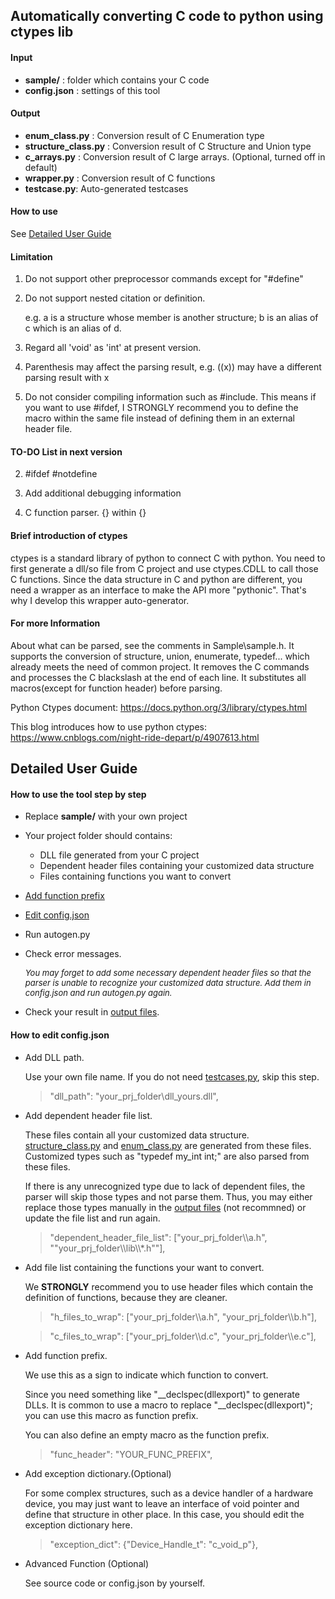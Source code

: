 ## Automatically converting C code to python using ctypes lib

#### Input
+ **sample/** : folder which contains your C code
+ **config.json** : settings of this tool


#### <span id="output"> Output </span>
+ **enum_class.py** : Conversion result of C Enumeration type
+ **structure_class.py** : Conversion result of C Structure and Union type
+ **c_arrays.py** : Conversion result of C large arrays. (Optional, turned off in default)  
+ **wrapper.py** : Conversion result of C functions
+ **testcase.py**: Auto-generated testcases

#### How to use
See [Detailed User Guide](#DUG)


#### Limitation
1. Do not support other preprocessor commands except for "#define"
   
2. Do not support nested citation or definition. 
   
   e.g. a is a structure whose member is another structure; b is an alias of c which is an alias of d.
   
3. Regard all 'void' as 'int' at present version.
   
4. Parenthesis may affect the parsing result, e.g. ((x)) may have a different parsing result with x

5. Do not consider compiling information such as #include. This means if you want to use #ifdef, I STRONGLY 
recommend you to define the macro within the same file instead of defining them in an external header file.

#### TO-DO List in next version
2. \#ifdef #notdefine

3. Add additional debugging information   
   
4. C function parser. {} within {}

#### Brief introduction of ctypes
ctypes is a standard library of python to connect C with python. You need to first generate a dll/so file 
from C project and use ctypes.CDLL to call those C functions. Since the data structure in C and python are 
different, you need a wrapper as an interface to make the API more "pythonic". That's why I develop this 
wrapper auto-generator.

#### For more Information
About what can be parsed, see the comments in Sample\sample.h.
It supports the conversion of structure, union, enumerate, typedef... which already meets the need of common project.
It removes the C commands and processes the C blackslash at the end of each line.
It substitutes all macros(except for function header) before parsing.

Python Ctypes document:
https://docs.python.org/3/library/ctypes.html

This blog introduces how to use python ctypes:
https://www.cnblogs.com/night-ride-depart/p/4907613.html

## <span id="DUG">Detailed User Guide </span>
#### How to use the tool step by step
+ Replace **sample/** with your own project
+ Your project folder should contains:
    * DLL file generated from your C project
    * Dependent header files containing your customized data structure
    * Files containing functions you want to convert
+ [Add function prefix](#add_pre)       
+ [Edit config.json](#edit_config) 
+ Run autogen.py
+ Check error messages.
  
  <font size=2>*You may forget to add some necessary dependent header files so that the parser is unable to 
  recognize your customized data structure. Add them in config.json and run autogen.py again.*</font>
  
+ Check your result in [output files](#output).

#### <span id="edit_config">How to edit config.json </span>
+ Add DLL path. 
  
    Use your own file name. If you do not need [testcases,py](#output), skip this step.
    > "dll_path": "your_prj_folder\\dll_yours.dll",

+ Add dependent header file list. 
  
    These files contain all your customized data structure. [structure_class.py](#output) and
  [enum_class.py](#output) are  generated from these files. Customized types such as "typedef my_int int;" 
  are also parsed from these files. 
  
  If there is any unrecognized type due to lack of dependent files, the parser will skip those types and
  not parse them. Thus, you may either replace those types manually in the [output files](#output) (not recommned)
   or update the file list and run again.
     > "dependent_header_file_list": ["your_prj_folder\\\a.h", ""your_prj_folder\\\lib\\\\*.h""],

+ Add file list containing the functions your want to convert.

  We **STRONGLY** recommend you to use header files which contain the definition of functions, because they are cleaner.

  > "h_files_to_wrap": ["your_prj_folder\\\a.h", "your_prj_folder\\\b.h"],
  
  > "c_files_to_wrap": ["your_prj_folder\\\d.c", "your_prj_folder\\\e.c"],


+ <span id="add_pre">Add function prefix.</span>
  
  We use this as a sign to indicate which function to convert.

  Since you need something like "__declspec(dllexport)" to generate DLLs. 
  It is common to use a macro to replace "__declspec(dllexport)"; you can use this macro as function prefix. 
  
  You can also define an empty macro as the function prefix.
  
  > "func_header": "YOUR_FUNC_PREFIX",
  
+ Add exception dictionary.(Optional)
  
  For some complex structures, such as a device handler of a hardware device, you may just want to leave an interface of 
  void pointer and define that structure in other place. In this case, you should edit the exception dictionary here.
  
  >"exception_dict": {"Device_Handle_t": "c_void_p"},
  

+ Advanced Function (Optional)
  
   See source code or config.json by yourself.




